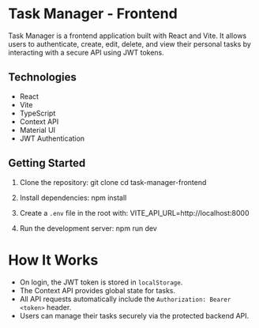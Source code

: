# Task Manager - Frontend

Task Manager is a frontend application built with React and Vite. It allows users to authenticate, create, edit, delete, and view their personal tasks by interacting with a secure API using JWT tokens.

## Technologies
- React
- Vite
- TypeScript
- Context API
- Material UI
- JWT Authentication

## Getting Started

1. Clone the repository:
git clone <repo-url> cd task-manager-frontend

2. Install dependencies:
npm install

3. Create a `.env` file in the root with:
VITE_API_URL=http://localhost:8000

4. Run the development server:
npm run dev


# How It Works

- On login, the JWT token is stored in `localStorage`.
- The Context API provides global state for tasks.
- All API requests automatically include the `Authorization: Bearer <token>` header.
- Users can manage their tasks securely via the protected backend API.